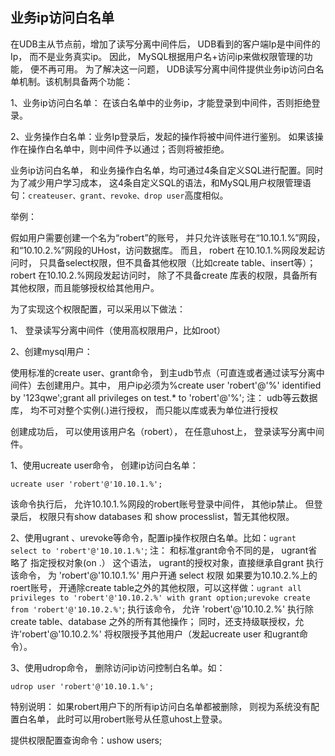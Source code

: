 

## 业务ip访问白名单

在UDB主从节点前，增加了读写分离中间件后， UDB看到的客户端Ip是中间件的Ip， 而不是业务真实ip。 因此，
MySQL根据用户名+访问ip来做权限管理的功能， 便不再可用。 为了解决这一问题，
UDB读写分离中间件提供业务ip访问白名单机制。该机制具备两个功能：

1、业务ip访问白名单： 在该白名单中的业务ip，才能登录到中间件，否则拒绝登录。

2、业务操作白名单：业务Ip登录后，发起的操作将被中间件进行鉴别。 如果该操作在操作白名单中，则中间件予以通过；否则将被拒绝。

业务ip访问白名单， 和业务操作白名单，均可通过4条自定义SQL进行配置。同时为了减少用户学习成本，
这4条自定义SQL的语法，和MySQL用户权限管理语句：`createuser、grant、revoke、drop user`高度相似。

举例：

假如用户需要创建一个名为“robert”的账号， 并只允许该账号在“10.10.1.%”网段，
和“10.10.2.%”网段的UHost，访问数据库。 而且， robert
在10.10.1.%网段发起访问时， 只具备select权限，但不具备其他权限（比如create
table、insert等）；robert 在10.10.2.%网段发起访问时， 除了不具备create
库表的权限，具备所有其他权限，而且能够授权给其他用户。

为了实现这个权限配置，可以采用以下做法：

1、 登录读写分离中间件（使用高权限用户，比如root）

2、创建mysql用户：

使用标准的create user、grant命令， 到主udb节点（可直连或者通过读写分离中间件）去创建用户。其中，
用户ip必须为%create user 'robert'@'%' identified by '123qwe';grant
all privileges on test.\* to 'robert'@'%'; 注： udb等云数据库， 均不可对整个实例(.)进行授权，
而只能以库或表为单位进行授权

创建成功后， 可以使用该用户名（robert）， 在任意uhost上， 登录读写分离中间件。

1、使用ucreate user命令， 创建ip访问白名单：
```
ucreate user 'robert'@'10.10.1.%';
```
该命令执行后， 允许10.10.1.%网段的robert账号登录中间件， 其他ip禁止。 但登录后， 权限只有show databases 和
show processlist，暂无其他权限。

2、使用ugrant 、urevoke等命令，配置ip操作权限白名单。比如：`ugrant select to 'robert'@'10.10.1.%'`; 注： 和标准grant命令不同的是， ugrant省略了 指定授权对象(on .） 这个语法，
ugrant的授权对象，直接继承自grant 执行该命令， 为 'robert'@'10.10.1.%' 用户开通 select 权限
如果要为10.10.2.%上的roert账号， 开通除create table之外的其他权限，可以这样做：`ugrant all privileges to 'robert'@'10.10.2.%' with grant option;urevoke create from 'robert'@'10.10.2.%'`; 执行该命令， 允许 'robert'@'10.10.2.%' 执行除create
table、database 之外的所有其他操作； 同时，还支持级联授权，允许'robert'@'10.10.2.%'
将权限授予其他用户（发起ucreate user 和ugrant命令）。

3、使用udrop命令， 删除访问ip访问控制白名单。如：
```
udrop user 'robert'@'10.10.1.%';
```
特别说明： 如果robert用户下的所有ip访问白名单都被删除， 则视为系统没有配置白名单， 此时可以用robert账号从任意uhost上登录。

提供权限配置查询命令：ushow users;
